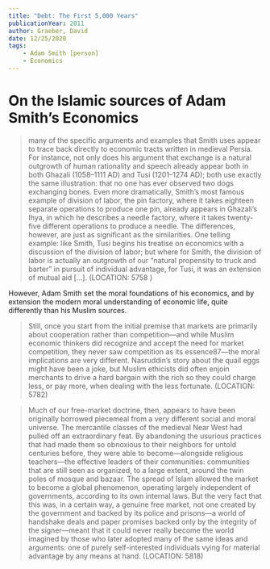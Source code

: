 ```yaml
---
title: "Debt: The First 5,000 Years"
publicationYear: 2011
author: Graeber, David
date: 12/25/2020
tags:
    - Adam Smith [person]
    - Economics
---
```


# On the Islamic sources of Adam Smith’s Economics

> many of the specific arguments and examples that Smith uses appear to trace back directly to economic tracts written in medieval Persia. For instance, not only does his argument that exchange is a natural outgrowth of human rationality and speech already appear both in both Ghazali (1058–1111 AD) and Tusi (1201–1274 AD); both use exactly the same illustration: that no one has ever observed two dogs exchanging bones. Even more dramatically, Smith’s most famous example of division of labor, the pin factory, where it takes eighteen separate operations to produce one pin, already appears in Ghazali’s Ihya, in which he describes a needle factory, where it takes twenty-five different operations to produce a needle. The differences, however, are just as significant as the similarities. One telling example: like Smith, Tusi begins his treatise on economics with a discussion of the division of labor; but where for Smith, the division of labor is actually an outgrowth of our “natural propensity to truck and barter” in pursuit of individual advantage, for Tusi, it was an extension of mutual aid [...]. (LOCATION: 5758
)

However, Adam Smith set the moral foundations of his economics, and by extension the modern moral understanding of economic life, quite differently than his Muslim sources.

> Still, once you start from the initial premise that markets are primarily about cooperation rather than competition—and while Muslim economic thinkers did recognize and accept the need for market competition, they never saw competition as its essence87—the moral implications are very different. Nasruddin’s story about the quail eggs might have been a joke, but Muslim ethicists did often enjoin merchants to drive a hard bargain with the rich so they could charge less, or pay more, when dealing with the less fortunate. (LOCATION: 5782)

> Much of our free-market doctrine, then, appears to have been originally borrowed piecemeal from a very different social and moral universe. The mercantile classes of the medieval Near West had pulled off an extraordinary feat. By abandoning the usurious practices that had made them so obnoxious to their neighbors for untold centuries before, they were able to become—alongside religious teachers—the effective leaders of their communities: communities that are still seen as organized, to a large extent, around the twin poles of mosque and bazaar. The spread of Islam allowed the market to become a global phenomenon, operating largely independent of governments, according to its own internal laws. But the very fact that this was, in a certain way, a genuine free market, not one created by the government and backed by its police and prisons—a world of handshake deals and paper promises backed only by the integrity of the signer—meant that it could never really become the world imagined by those who later adopted many of the same ideas and arguments: one of purely self-interested individuals vying for material advantage by any means at hand. (LOCATION: 5818)
